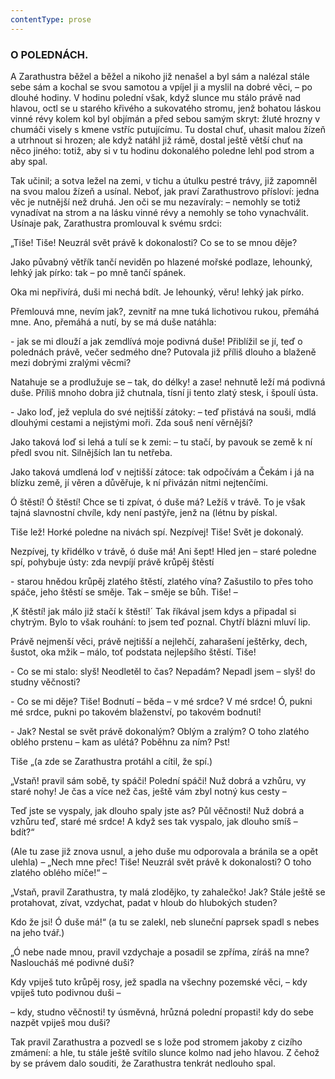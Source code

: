 ```yaml
---
contentType: prose
---
```


### O POLEDNÁCH.

A Zarathustra běžel a běžel a nikoho již nenašel a byl sám a nalézal stále sebe sám a kochal se svou samotou a vpíjel ji a myslil na dobré věci, – po dlouhé hodiny. V hodinu polední však, když slunce mu stálo právě nad hlavou, octl se u starého křivého a sukovatého stromu, jenž bohatou láskou vinné révy kolem kol byl objímán a před sebou samým skryt: žluté hrozny v chumáči visely s kmene vstříc putujícímu. Tu dostal chuť, uhasit malou žízeň a utrhnout si hrozen; ale když natáhl již rámě, dostal ještě větší chuť na něco jiného: totiž, aby si v tu hodinu dokonalého poledne lehl pod strom a aby spal.

Tak učinil; a sotva ležel na zemi, v tichu a útulku pestré trávy, již zapomněl na svou malou žízeň a usínal. Neboť, jak praví Zarathustrovo přísloví: jedna věc je nutnější než druhá. Jen oči se mu nezavíraly: – nemohly se totiž vynadívat na strom a na lásku vinné révy a nemohly se toho vynachválit. Usínaje pak, Zarathustra promlouval k svému srdci:

  

„Tiše! Tiše! Neuzrál svět právě k dokonalosti? Co se to se mnou děje?

Jako půvabný větřík tančí neviděn po hlazené mořské podlaze, lehounký, lehký jak pírko: tak – po mně tančí spánek.

Oka mi nepřivírá, duši mi nechá bdít. Je lehounký, věru! lehký jak pírko.

Přemlouvá mne, nevím jak?, zevnitř na mne tuká lichotivou rukou, přemáhá mne. Ano, přemáhá a nutí, by se má duše natáhla: 

\- jak se mi dlouží a jak zemdlívá moje podivná duše! Přiblížil se jí, teď o polednách právě, večer sedmého dne? Putovala již příliš dlouho a blaženě mezi dobrými zralými věcmi?

Natahuje se a prodlužuje se – tak, do délky! a zase! nehnutě leží má podivná duše. Příliš mnoho dobra již chutnala, tísní ji tento zlatý stesk, i špoulí ústa.

\- Jako loď, jež veplula do své nejtišší zátoky: – teď přistává na souši, mdlá dlouhými cestami a nejistými moři. Zda souš není věrnější?

Jako taková loď si lehá a tulí se k zemi: – tu stačí, by pavouk se země k ní předl svou nit. Silnějších lan tu netřeba.

Jako taková umdlená loď v nejtišší zátoce: tak odpočívám a Čekám i já na blízku země, jí věren a důvěřuje, k ní přivázán nitmi nejtenčími.

Ó štěstí! Ó štěstí! Chce se ti zpívat, ó duše má? Ležíš v trávě. To je však tajná slavnostní chvíle, kdy není pastýře, jenž na (létnu by pískal.

Tiše lež! Horké poledne na nivách spí. Nezpívej! Tiše! Svět je dokonalý.

Nezpívej, ty křidélko v trávě, ó duše má! Ani šept! Hled jen – staré poledne spí, pohybuje ústy: zda nevpíjí právě krůpěj štěstí 

\- starou hnědou krůpěj zlatého štěstí, zlatého vína? Zašustilo to přes toho spáče, jeho štěstí se směje. Tak – směje se bůh. Tiše! –

‚K štěstí! jak málo již stačí k štěstí!´ Tak říkával jsem kdys a připadal si chytrým. Bylo to však rouhání: to jsem teď poznal. Chytří blázni mluví lip.

Právě nejmenší věci, právě nejtišší a nejlehčí, zaharašení ještěrky, dech, šustot, oka mžik – málo, toť podstata nejlepšího štěstí. Tiše!

\- Co se mi stalo: slyš! Neodletěl to čas? Nepadám? Nepadl jsem – slyš! do studny věčnosti?

\- Co se mi děje? Tiše! Bodnutí – běda – v mé srdce? V mé srdce! Ó, pukni mé srdce, pukni po takovém blaženství, po takovém bodnutí!

\- Jak? Nestal se svět právě dokonalým? Oblým a zralým? O toho zlatého oblého prstenu – kam as ulétá? Poběhnu za ním? Pst!

Tiše „(a zde se Zarathustra protáhl a cítil, že spí.)

„Vstaň! pravil sám sobě, ty spáči! Polední spáči! Nuž dobrá a vzhůru, vy staré nohy! Je čas a více než čas, ještě vám zbyl notný kus cesty –

Teď jste se vyspaly, jak dlouho spaly jste as? Půl věčnosti! Nuž dobrá a vzhůru teď, staré mé srdce! A když ses tak vyspalo, jak dlouho smíš – bdít?“ 

(Ale tu zase již znova usnul, a jeho duše mu odporovala a bránila se a opět ulehla) – „Nech mne přec! Tiše! Neuzrál svět právě k dokonalosti? O toho zlatého oblého míče!“ – 

„Vstaň, pravil Zarathustra, ty malá zlodějko, ty zahalečko! Jak? Stále ještě se protahovat, zívat, vzdychat, padat v hloub do hlubokých studen? 

Kdo že jsi! Ó duše má!“ (a tu se zalekl, neb sluneční paprsek spadl s nebes na jeho tvář.) 

„Ó nebe nade mnou, pravil vzdychaje a posadil se zpříma, zíráš na mne? Nasloucháš mé podivné duši? 

Kdy vpiješ tuto krůpěj rosy, jež spadla na všechny pozemské věci, – kdy vpiješ tuto podivnou duši – 

– kdy, studno věčnosti! ty úsměvná, hrůzná polední propasti! kdy do sebe nazpět vpiješ mou duši?

  

Tak pravil Zarathustra a pozvedl se s lože pod stromem jakoby z cizího zmámení: a hle, tu stále ještě svítilo slunce kolmo nad jeho hlavou. Z čehož by se právem dalo souditi, že Zarathustra tenkrát nedlouho spal.
